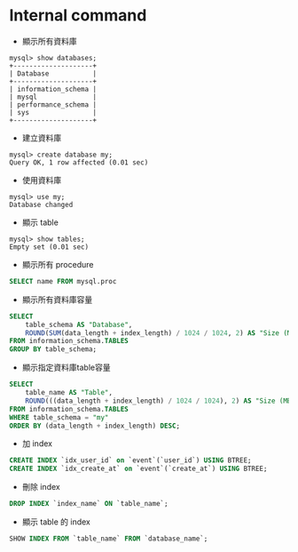 # Internal command

- 顯示所有資料庫
```
mysql> show databases;
+--------------------+
| Database           |
+--------------------+
| information_schema |
| mysql              |
| performance_schema |
| sys                |
+--------------------+
```

- 建立資料庫
```
mysql> create database my;
Query OK, 1 row affected (0.01 sec)
```

- 使用資料庫
```
mysql> use my;
Database changed
```

- 顯示 table
```
mysql> show tables;
Empty set (0.01 sec)
```

- 顯示所有 procedure
```SQL
SELECT name FROM mysql.proc 
```

- 顯示所有資料庫容量
```SQL
SELECT 
    table_schema AS "Database", 
    ROUND(SUM(data_length + index_length) / 1024 / 1024, 2) AS "Size (MB)" 
FROM information_schema.TABLES 
GROUP BY table_schema;
```

- 顯示指定資料庫table容量
```SQL
SELECT 
    table_name AS "Table",
    ROUND(((data_length + index_length) / 1024 / 1024), 2) AS "Size (MB)"
FROM information_schema.TABLES
WHERE table_schema = "my"
ORDER BY (data_length + index_length) DESC;
```

- 加 index
```SQL
CREATE INDEX `idx_user_id` on `event`(`user_id`) USING BTREE;
CREATE INDEX `idx_create_at` on `event`(`create_at`) USING BTREE;
```

- 刪除 index
```SQL
DROP INDEX `index_name` ON `table_name`;
```

- 顯示 table 的 index
```SQL
SHOW INDEX FROM `table_name` FROM `database_name`;
```